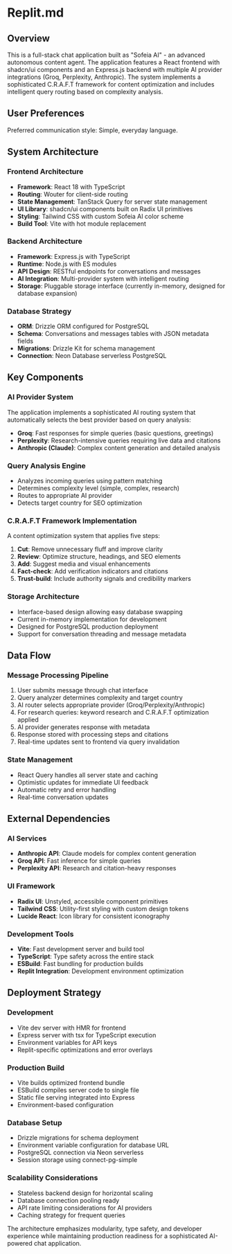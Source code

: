 # Replit.md

## Overview

This is a full-stack chat application built as "Sofeia AI" - an advanced autonomous content agent. The application features a React frontend with shadcn/ui components and an Express.js backend with multiple AI provider integrations (Groq, Perplexity, Anthropic). The system implements a sophisticated C.R.A.F.T framework for content optimization and includes intelligent query routing based on complexity analysis.

## User Preferences

Preferred communication style: Simple, everyday language.

## System Architecture

### Frontend Architecture
- **Framework**: React 18 with TypeScript
- **Routing**: Wouter for client-side routing
- **State Management**: TanStack Query for server state management
- **UI Library**: shadcn/ui components built on Radix UI primitives
- **Styling**: Tailwind CSS with custom Sofeia AI color scheme
- **Build Tool**: Vite with hot module replacement

### Backend Architecture
- **Framework**: Express.js with TypeScript
- **Runtime**: Node.js with ES modules
- **API Design**: RESTful endpoints for conversations and messages
- **AI Integration**: Multi-provider system with intelligent routing
- **Storage**: Pluggable storage interface (currently in-memory, designed for database expansion)

### Database Strategy
- **ORM**: Drizzle ORM configured for PostgreSQL
- **Schema**: Conversations and messages tables with JSON metadata fields
- **Migrations**: Drizzle Kit for schema management
- **Connection**: Neon Database serverless PostgreSQL

## Key Components

### AI Provider System
The application implements a sophisticated AI routing system that automatically selects the best provider based on query analysis:

- **Groq**: Fast responses for simple queries (basic questions, greetings)
- **Perplexity**: Research-intensive queries requiring live data and citations
- **Anthropic (Claude)**: Complex content generation and detailed analysis

### Query Analysis Engine
- Analyzes incoming queries using pattern matching
- Determines complexity level (simple, complex, research)
- Routes to appropriate AI provider
- Detects target country for SEO optimization

### C.R.A.F.T Framework Implementation
A content optimization system that applies five steps:
1. **Cut**: Remove unnecessary fluff and improve clarity
2. **Review**: Optimize structure, headings, and SEO elements
3. **Add**: Suggest media and visual enhancements
4. **Fact-check**: Add verification indicators and citations
5. **Trust-build**: Include authority signals and credibility markers

### Storage Architecture
- Interface-based design allowing easy database swapping
- Current in-memory implementation for development
- Designed for PostgreSQL production deployment
- Support for conversation threading and message metadata

## Data Flow

### Message Processing Pipeline
1. User submits message through chat interface
2. Query analyzer determines complexity and target country
3. AI router selects appropriate provider (Groq/Perplexity/Anthropic)
4. For research queries: keyword research and C.R.A.F.T optimization applied
5. AI provider generates response with metadata
6. Response stored with processing steps and citations
7. Real-time updates sent to frontend via query invalidation

### State Management
- React Query handles all server state and caching
- Optimistic updates for immediate UI feedback
- Automatic retry and error handling
- Real-time conversation updates

## External Dependencies

### AI Services
- **Anthropic API**: Claude models for complex content generation
- **Groq API**: Fast inference for simple queries
- **Perplexity API**: Research and citation-heavy responses

### UI Framework
- **Radix UI**: Unstyled, accessible component primitives
- **Tailwind CSS**: Utility-first styling with custom design tokens
- **Lucide React**: Icon library for consistent iconography

### Development Tools
- **Vite**: Fast development server and build tool
- **TypeScript**: Type safety across the entire stack
- **ESBuild**: Fast bundling for production builds
- **Replit Integration**: Development environment optimization

## Deployment Strategy

### Development
- Vite dev server with HMR for frontend
- Express server with tsx for TypeScript execution
- Environment variables for API keys
- Replit-specific optimizations and error overlays

### Production Build
- Vite builds optimized frontend bundle
- ESBuild compiles server code to single file
- Static file serving integrated into Express
- Environment-based configuration

### Database Setup
- Drizzle migrations for schema deployment
- Environment variable configuration for database URL
- PostgreSQL connection via Neon serverless
- Session storage using connect-pg-simple

### Scalability Considerations
- Stateless backend design for horizontal scaling
- Database connection pooling ready
- API rate limiting considerations for AI providers
- Caching strategy for frequent queries

The architecture emphasizes modularity, type safety, and developer experience while maintaining production readiness for a sophisticated AI-powered chat application.